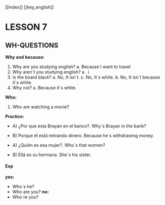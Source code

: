 [[index]]
[[key_english]]

# LESSON 7


## WH-QUESTIONS

**Why and because:**
1. Why are you studying english?
	a. Because I want to travel
2. Why aren´t you studying english?
	a . i
3. Is the board black?
	a. No, It isn´t.
	c. No, It´s white.
	b. No, It isn´t because it´s white.
4. Why not?
	a. Because it´s white.

**Who:**
1. Who are watching a movie?

**Practice:**
- A) ¿Por que esta Brayan en el banco?.
	Why´s Brayan in the bank?
- B) Porque él está retirando dinero.
	Because he´s withdrawing money.

- A) ¿Quién es esa mujer?.
	Who´s that women?
- B) Ellá es su hermana.
	She´s his sister.



#### Exp
**yes:**
- Who´s he?
- Who are you?
**no:**
- Who´re you?